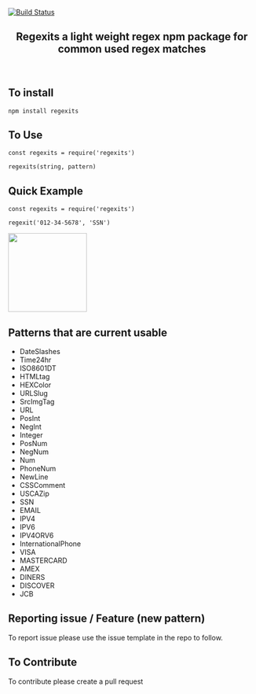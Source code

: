 [![Build Status](https://travis-ci.com/perkinsjr/regexit.svg?branch=master)](https://travis-ci.com/perkinsjr/regexit)


<div align="center">
	<h2>
		Regexits a light weight regex npm package for common used regex matches
	</h2>
	<br>
</div>

## To install

    npm install regexits

## To Use

    const regexits = require('regexits')

    regexits(string, pattern)

## Quick Example

    const regexits = require('regexits')

    regexit('012-34-5678', 'SSN')


<a  href="https://www.patreon.com/james_perkins">
	<img style="text-align: center;" src="https://c5.patreon.com/external/logo/become_a_patron_button@2x.png" width="160">
</a>

## Patterns that are current usable 

* DateSlashes
* Time24hr
* ISO8601DT
* HTMLtag
* HEXColor
* URLSlug
* SrcImgTag
* URL
* PosInt
* NegInt
* Integer
* PosNum
* NegNum
* Num
* PhoneNum
* NewLine
* CSSComment
* USCAZip
* SSN
* EMAIL
* IPV4
* IPV6
* IPV4ORV6
* InternationalPhone
* VISA
* MASTERCARD
* AMEX
* DINERS 
* DISCOVER
* JCB


## Reporting issue / Feature (new pattern)

To report issue please use the issue template in the repo to follow.

## To Contribute

To contribute please create a pull request
